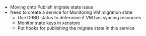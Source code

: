 - Moving onto Publish migrate state issue
- Need to create a service for Monitoring VM migration state
	- Use DRBD status to determine if VM has syncing resources
	- Monitor state keys in xenstore
	- Put hooks for publishing the migrate state in this service